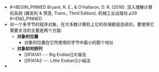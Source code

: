 - #+BEGIN_PINNED
  Bryant, R. E., & O’Hallaron, D. R. (2016). 深入理解计算机系统 (龚奕利 & 贺莲, Trans.; Third Edition). 机械工业出版社.p29
  #+END_PINNED
- 对一个多字节的程序对象，在大多数计算机上它的存储都是连续的。要使用它需要关注的主要是两个方面:
	- **对象的位置**
		- 对象的位置在它所使用的字节中最小的那个地址
	- **对象如何排列**
		- [[R1A1A1 --- Big Endian]]大端法
		- [[R1A1A2 --- Little Endian]]小端法
-